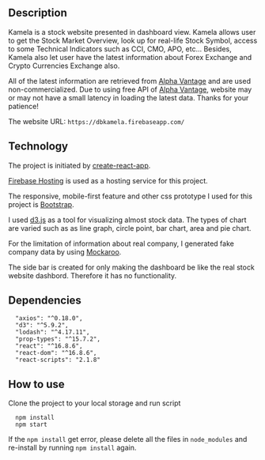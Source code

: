 ## Description
Kamela is a stock website presented in dashboard view. Kamela allows user to get the Stock Market Overview, look up for real-life Stock Symbol, access to some Technical Indicators such as CCI, CMO, APO, etc... Besides, Kamela also let user have the latest information about Forex Exchange and Crypto Currencies Exchange also.

All of the latest information are retrieved from [Alpha Vantage](https://www.alphavantage.co) and are used non-commercialized. Due to using free API of [Alpha Vantage](https://www.alphavantage.co), website may or may not have a small latency in loading the latest data. Thanks for your patience!

The website URL: `https://dbkamela.firebaseapp.com/`

## Technology
The project is initiated by [create-react-app](https://github.com/facebook/create-react-app).

[Firebase Hosting](https://firebase.google.com/) is used as a hosting service for this project.

The responsive, mobile-first feature and other css prototype I used for this project is [Bootstrap](https://getbootstrap.com/).

I used [d3.js](https://d3js.org) as a tool for visualizing almost stock data. The types of chart  are varied such as as line graph, circle point, bar chart, area and pie chart.

For the limitation of information about real company, I generated fake company data by using [Mockaroo](https://www.mockaroo.com/).

The side bar is created for only making the dashboard be like the real stock website dashbord. Therefore it has no functionality.

## Dependencies
```
  "axios": "^0.18.0",
  "d3": "^5.9.2",
  "lodash": "^4.17.11",
  "prop-types": "^15.7.2",
  "react": "^16.8.6",
  "react-dom": "^16.8.6",
  "react-scripts": "2.1.8"
```

## How to use
Clone the project to your local storage and run script 
```
  npm install
  npm start
```

If the ```npm install``` get error, please delete all the files in ```node_modules``` and re-install by running ```npm install``` again.
